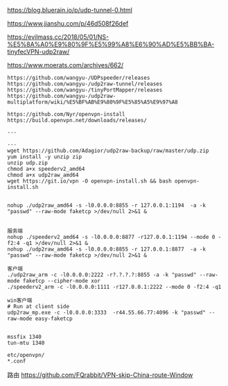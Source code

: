 https://blog.bluerain.io/p/udp-tunnel-0.html

https://www.jianshu.com/p/46d508f26def

https://evilmass.cc/2018/05/01/NS-%E5%8A%A0%E9%80%9F%E5%99%A8%E6%90%AD%E5%BB%BA-tinyfecVPN-udp2raw/

https://www.moerats.com/archives/662/

```
https://github.com/wangyu-/UDPspeeder/releases
https://github.com/wangyu-/udp2raw-tunnel/releases
https://github.com/wangyu-/tinyPortMapper/releases
https://github.com/wangyu-/udp2raw-multiplatform/wiki/%E5%BF%AB%E9%80%9F%E5%85%A5%E9%97%A8

https://github.com/Nyr/openvpn-install
https://build.openvpn.net/downloads/releases/

···

···
wget https://github.com/Adagior/udp2raw-backup/raw/master/udp.zip
yum install -y unzip zip
unzip udp.zip
chmod a+x speederv2_amd64
chmod a+x udp2raw_amd64
wget https://git.io/vpn -O openvpn-install.sh && bash openvpn-install.sh


nohup ./udp2raw_amd64 -s -l0.0.0.0:8855 -r 127.0.0.1:1194  -a -k "passwd" --raw-mode faketcp >/dev/null 2>&1 & 


服务端
nohup ./speederv2_amd64 -s -l0.0.0.0:8877 -r127.0.0.1:1194 --mode 0 -f2:4 -q1 >/dev/null 2>&1 &
nohup ./udp2raw_amd64 -s -l0.0.0.0:8855 -r 127.0.0.1:8877  -a -k "passwd" --raw-mode faketcp >/dev/null 2>&1 &

客户端
./udp2raw_arm -c -l0.0.0.0:2222 -r?.?.?.?:8855 -a -k "passwd" --raw-mode faketcp --cipher-mode xor
./speederv2_arm -c -l0.0.0.0:1111 -r127.0.0.1:2222 --mode 0 -f2:4 -q1

win客户端
# Run at client side
udp2raw_mp.exe -c -l0.0.0.0:3333  -r44.55.66.77:4096 -k "passwd" --raw-mode easy-faketcp


```

```
mssfix 1340
tun-mtu 1340

etc/openvpn/
*.conf
```

路由
https://github.com/FQrabbit/VPN-skip-China-route-Window 
